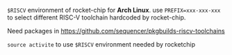`$RISCV` environment of rocket-chip for **Arch Linux**.
use `PREFIX=xxx-xxx-xxx` to select different RISC-V toolchain hardcoded by rocket-chip.

Need packages in https://github.com/sequencer/pkgbuilds-riscv-toolchains

`source activite` to use `$RISCV` environment needed by rocketchip
